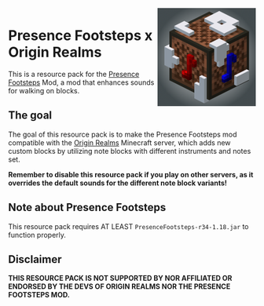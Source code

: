 <img alt="logo" align="right" src="https://raw.githubusercontent.com/Andre601/Presence-Footsteps-x-Origin-Realms/main/.assets/Resource%20page%20logo.png" height="200" width="200">

# Presence Footsteps x Origin Realms
This is a resource pack for the [Presence Footsteps](https://www.curseforge.com/minecraft/mc-mods/presence-footsteps) Mod, a mod that enhances sounds for walking on blocks.

## The goal
The goal of this resource pack is to make the Presence Footsteps mod compatible with the [Origin Realms](https://originrealms.com) Minecraft server, which adds new custom blocks by utilizing note blocks with different instruments and notes set.

**Remember to disable this resource pack if you play on other servers, as it overrides the default sounds for the different note block variants!**

## Note about Presence Footsteps
This resource pack requires AT LEAST `PresenceFootsteps-r34-1.18.jar` to function properly.

## Disclaimer
**THIS RESOURCE PACK IS NOT SUPPORTED BY NOR AFFILIATED OR ENDORSED BY THE DEVS OF ORIGIN REALMS NOR THE PRESENCE FOOTSTEPS MOD.**
